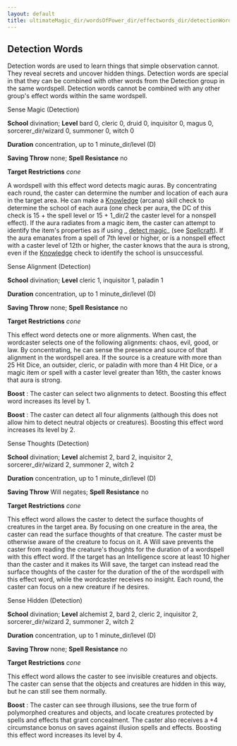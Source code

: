 ```yaml
---
layout: default
title: ultimateMagic_dir/wordsOfPower_dir/effectwords_dir/detectionWords
---
```

## Detection Words

Detection words are used to learn things that simple observation cannot. They reveal secrets and uncover hidden things. Detection words are special in that they can be combined with other words from the Detection group in the same wordspell. Detection words cannot be combined with any other group's effect words within the same wordspell.

Sense Magic (Detection)

**School** divination; **Level** bard 0, cleric 0, druid 0, inquisitor 0, magus 0, sorcerer_dir/wizard 0, summoner 0, witch 0

**Duration** concentration, up to 1 minute_dir/level (D)

**Saving Throw** none; **Spell Resistance** no

**Target Restrictions** _cone_

A wordspell with this effect word detects magic auras. By concentrating each round, the caster can determine the number and location of each aura in the target area. He can make a [Knowledge](../../../skills_dir/knowledge#_knowledge) (arcana) skill check to determine the school of each aura (one check per aura, the DC of this check is 15 + the spell level or 15 + 1_dir/2 the caster level for a nonspell effect). If the aura radiates from a magic item, the caster can attempt to identify the item's properties as if using _ [detect magic](../../../spells_dir/detectMagic#_detect-magic)_ (see [Spellcraft](../../../skills_dir/spellcraft#_spellcraft)). If the aura emanates from a spell of 7th level or higher, or is a nonspell effect with a caster level of 12th or higher, the caster knows that the aura is strong, even if the [Knowledge](../../../skills_dir/knowledge#_knowledge) check to identify the school is unsuccessful.

Sense Alignment (Detection)

**School** divination; **Level** cleric 1, inquisitor 1, paladin 1

**Duration** concentration, up to 1 minute_dir/level (D)

**Saving Throw** none; **Spell Resistance** no

**Target Restrictions** _cone_

This effect word detects one or more alignments. When cast, the wordcaster selects one of the following alignments: chaos, evil, good, or law. By concentrating, he can sense the presence and source of that alignment in the wordspell area. If the source is a creature with more than 25 Hit Dice, an outsider, cleric, or paladin with more than 4 Hit Dice, or a magic item or spell with a caster level greater than 16th, the caster knows that aura is strong.

**Boost** : The caster can select two alignments to detect. Boosting this effect word increases its level by 1.

**Boost** : The caster can detect all four alignments (although this does not allow him to detect neutral objects or creatures). Boosting this effect word increases its level by 2.

Sense Thoughts (Detection)

**School** divination; **Level** alchemist 2, bard 2, inquisitor 2, sorcerer_dir/wizard 2, summoner 2, witch 2

**Duration** concentration, up to 1 minute_dir/level (D)

**Saving Throw** Will negates; **Spell Resistance** no

**Target Restrictions** _cone_

This effect word allows the caster to detect the surface thoughts of creatures in the target area. By focusing on one creature in the area, the caster can read the surface thoughts of that creature. The caster must be otherwise aware of the creature to focus on it. A Will save prevents the caster from reading the creature's thoughts for the duration of a wordspell with this effect word. If the target has an Intelligence score at least 10 higher than the caster and it makes its Will save, the target can instead read the surface thoughts of the caster for the duration of the of the wordspell with this effect word, while the wordcaster receives no insight. Each round, the caster can focus on a new creature if he desires.

Sense Hidden (Detection)

**School** divination; **Level** alchemist 2, bard 2, cleric 2, inquisitor 2, sorcerer_dir/wizard 2, summoner 2, witch 2

**Duration** concentration, up to 1 minute_dir/level (D)

**Saving Throw** none; **Spell Resistance** no

**Target Restrictions** _cone_

This effect word allows the caster to see invisible creatures and objects. The caster can sense that the objects and creatures are hidden in this way, but he can still see them normally.

**Boost** : The caster can see through illusions, see the true form of polymorphed creatures and objects, and locate creatures protected by spells and effects that grant concealment. The caster also receives a +4 circumstance bonus on saves against illusion spells and effects. Boosting this effect word increases its level by 4.

